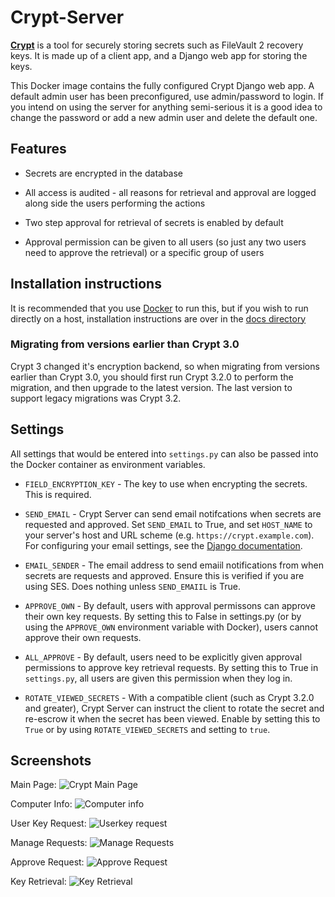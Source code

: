 # Crypt-Server

**[Crypt][1]** is a tool for securely storing secrets such as FileVault 2 recovery keys. It is made up of a client app, and a Django web app for storing the keys.

This Docker image contains the fully configured Crypt Django web app. A default admin user has been preconfigured, use admin/password to login.
If you intend on using the server for anything semi-serious it is a good idea to change the password or add a new admin user and delete the default one.

## Features

- Secrets are encrypted in the database
- All access is audited - all reasons for retrieval and approval are logged along side the users performing the actions
- Two step approval for retrieval of secrets is enabled by default
- Approval permission can be given to all users (so just any two users need to approve the retrieval) or a specific group of users

  [1]: https://github.com/grahamgilbert/Crypt

## Installation instructions

It is recommended that you use [Docker](https://github.com/grahamgilbert/Crypt-Server/blob/master/docs/Docker.md) to run this, but if you wish to run directly on a host, installation instructions are over in the [docs directory](https://github.com/grahamgilbert/Crypt-Server/blob/master/docs/Installation_on_Ubuntu_1404.md)

### Migrating from versions earlier than Crypt 3.0

Crypt 3 changed it's encryption backend, so when migrating from versions earlier than Crypt 3.0, you should first run Crypt 3.2.0 to perform the migration, and then upgrade to the latest version. The last version to support legacy migrations was Crypt 3.2.

## Settings

All settings that would be entered into `settings.py` can also be passed into the Docker container as environment variables.

- `FIELD_ENCRYPTION_KEY` - The key to use when encrypting the secrets. This is required.

- `SEND_EMAIL` - Crypt Server can send email notifcations when secrets are requested and approved. Set `SEND_EMAIL` to True, and set `HOST_NAME` to your server's host and URL scheme (e.g. `https://crypt.example.com`). For configuring your email settings, see the [Django documentation](https://docs.djangoproject.com/en/3.1/ref/settings/#std:setting-EMAIL_HOST).

- `EMAIL_SENDER` - The email address to send emaiil notifications from when secrets are requests and approved. Ensure this is verified if you are using SES. Does nothing unless `SEND_EMAIIL` is True.

- `APPROVE_OWN` - By default, users with approval permissons can approve their own key requests. By setting this to False in settings.py (or by using the `APPROVE_OWN` environment variable with Docker), users cannot approve their own requests.

- `ALL_APPROVE` - By default, users need to be explicitly given approval permissions to approve key retrieval requests. By setting this to True in `settings.py`, all users are given this permission when they log in.

- `ROTATE_VIEWED_SECRETS` - With a compatible client (such as Crypt 3.2.0 and greater), Crypt Server can instruct the client to rotate the secret and re-escrow it when the secret has been viewed. Enable by setting this to `True` or by using `ROTATE_VIEWED_SECRETS` and setting to `true`.

## Screenshots

Main Page:
![Crypt Main Page](https://raw.github.com/grahamgilbert/Crypt-Server/master/docs/images/home.png)

Computer Info:
![Computer info](https://raw.github.com/grahamgilbert/Crypt-Server/master/docs/images/admin_computer_info.png)

User Key Request:
![Userkey request](https://raw.github.com/grahamgilbert/Crypt-Server/master/docs/images/user_key_request.png)

Manage Requests:
![Manage Requests](https://raw.github.com/grahamgilbert/Crypt-Server/master/docs/images/manage_requests.png)

Approve Request:
![Approve Request](https://raw.github.com/grahamgilbert/Crypt-Server/master/docs/images/approve_request.png)

Key Retrieval:
![Key Retrieval](https://raw.github.com/grahamgilbert/Crypt-Server/master/docs/images/key_retrieval.png)
